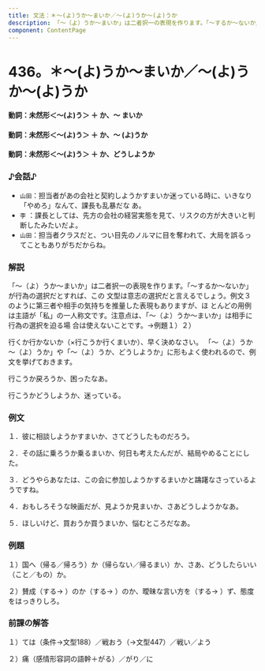 ```yaml
---
title: 文法：＊～(よ)うか～まいか／～(よ)うか～(よ)うか
description: 「～（よ）うか～まいか」は二者択一の表現を作ります。「～するか～ないか」が行為の選択だとすれば、この 文型は意志の選択だと言えるでしょう。例文３のように第三者や相手の気持ちを推量した表現もありますが、ほ とんどの用例は主語が「私」の一人称文です。注意点は、「～（よ）うか～まいか」は相手に行為の選択を迫る場 合は使えないことです。→例題１）２）
component: ContentPage
---
```



# 436。＊～(よ)うか～まいか／～(よ)うか～(よ)うか
#### 動詞：未然形＜～(よ)う＞ ＋ か、～ まいか
#### 動詞：未然形＜～(よ)う＞ ＋ か、～ (よ)うか
#### 動詞：未然形＜～(よ)う＞ ＋ か、どうしようか
### ♪会話♪
- `山田`：担当者があの会社と契約しようかすまいか迷っている時に、いきなり「やめろ」なんて、課長も乱暴だな あ。
- `李` ：課長としては、先方の会社の経営実態を見て、リスクの方が大きいと判断したみたいだよ。
- `山田`：担当者クラスだと、つい目先のノルマに目を奪われて、大局を誤るってこともありがちだからね。
### 解説
「～（よ）うか～まいか」は二者択一の表現を作ります。「～するか～ないか」が行為の選択だとすれば、この 文型は意志の選択だと言えるでしょう。例文３のように第三者や相手の気持ちを推量した表現もありますが、ほ とんどの用例は主語が「私」の一人称文です。注意点は、「～（よ）うか～まいか」は相手に行為の選択を迫る場 合は使えないことです。→例題１）２）

行くか行かないか（×行こうか行くまいか）、早く決めなさい。 「～（よ）うか～（よ）うか」や「～（よ）うか、どうしようか」に形もよく使われるので、例文を挙げておきます。

行こうか戻ろうか、困ったなあ。

行こうかどうしようか、迷っている。
### 例文
１．彼に相談しようかすまいか、さてどうしたものだろう。

２．その話に乗ろうか乗るまいか、何日も考えたんだが、結局やめることにした。

３．どうやらあなたは、この会に参加しようかするまいかと躊躇なさっているようですね。

４．おもしろそうな映画だが、見ようか見まいか、さあどうしようかなあ。

５．ほしいけど、買おうか買うまいか、悩むところだなあ。
### 例題
１）国へ（帰る／帰ろう）か（帰らない／帰るまい）か、さあ、どうしたらいい（こと／もの）か。

２）賛成（する→ ）のか（する→ ）のか、曖昧な言い方を（する→ ）ず、態度をはっきりしろ。
### 前課の解答
１）ては（条件→文型188）／戦おう（→文型447）／戦い／よう

２）痛（感情形容詞の語幹＋がる）／がり／に
